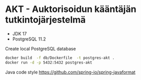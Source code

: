 # AKT - Auktorisoidun kääntäjän tutkintojärjestelmä

- JDK 17
- PostgreSQL 11.2

Create local PostgreSQL database

```sh
docker build  -f db/Dockerfile  -t postgres-akt .
docker run -d -p 5432:5432 postgres-akt
```

Java code style https://github.com/spring-io/spring-javaformat
